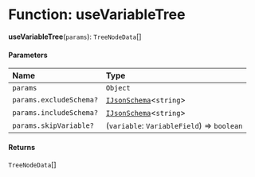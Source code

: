 # Function: useVariableTree

**useVariableTree**(`params`): `TreeNodeData`\[]

#### Parameters

| Name | Type |
| :------ | :------ |
| `params` | `Object` |
| `params.excludeSchema?` | [`IJsonSchema`](/auto-docs/form-materials/interfaces/IJsonSchema.md)<`string`> | [`IJsonSchema`](/auto-docs/form-materials/interfaces/IJsonSchema.md)<`string`>\[] |
| `params.includeSchema?` | [`IJsonSchema`](/auto-docs/form-materials/interfaces/IJsonSchema.md)<`string`> | [`IJsonSchema`](/auto-docs/form-materials/interfaces/IJsonSchema.md)<`string`>\[] |
| `params.skipVariable?` | (`variable`: `VariableField`) => `boolean` |

#### Returns

`TreeNodeData`\[]
